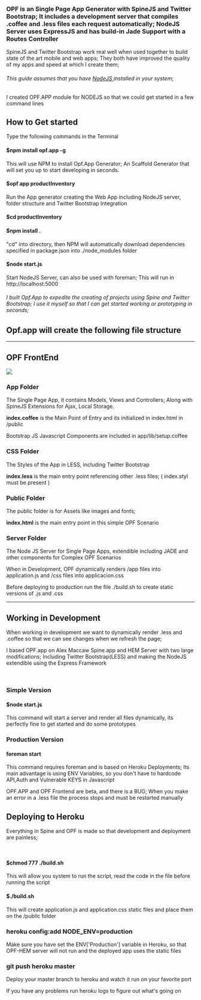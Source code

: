 <h3>OPF is an Single Page App Generator with SpineJS and Twitter Bootstrap; It includes a development server that compiles .coffee and .less files each request automatically; NodeJS Server uses ExpressJS and has build-in Jade Support with a Routes Controller</h3>

<div class="post">
  <p>SpineJS and Twitter Bootstrap work real well when used together to build state of the art mobile and web apps; They both have improved the quality of my apps and speed at which I create them;</p><div class="alert alert-info"><h6>This guide assumes that you have <a target="_blank" href="nodejs.org"> NodeJS </a> installed in your system;</h6></div></p><div class="alert">I created OPF.APP module for NODEJS so that we could get started in a few command lines</div><div class="well"><h2>How to Get started</h2><p>Type the following commands in the Terminal</p><h4>$npm install opf.app -g</h4><p>This will use NPM to install Opf.App Generator; An Scaffold Generator that will set you up to start developing in seconds.</p><h4>$opf app productInventory</h4><p>Run the App generator creating the Web App including NodeJS server, folder structure and Twitter Bootstrap Integration</p><h4>$cd productInventory</h4><h4>$npm install .</h4><p>"cd" into directory, then NPM will automatically download dependencies specified in package.json into ./node_modules folder</p><h4>$node start.js</h4><p>Start NodeJS Server, can also be used with foreman; This will run in http://localhost:5000</p><h6>I built Opf.App to expedite the creating of projects using Spine and Twitter Bootstrap; I use it myself so that I can get started working or prototyping in seconds;</h6></div><h2>Opf.app will create the following file structure</h2><hr><div class="row-fluid"><div class="span6"><h2>OPF FrontEnd</h2><img src="http://rodriguezartavia.com/images/folder.png"></div><div class="span6"><h3>App Folder</h3><p>The Single Page App, it contains Models, Views and Controllers; Along with SpineJS Extensions for Ajax, Local Storage.</p><p><strong>index.coffee</strong> is the Main Point of Entry and its initialized in index.html in /public</p><p>Bootstrap JS Javascript Components are included in app/lib/setup.coffee</p><h3>CSS Folder</h3><p>The Styles of the App in LESS, including Twitter Bootstrap</p><p><strong>index.less</strong> is the main entry point referencing other .less files; ( index.styl must be present )</p><h3>Public Folder</h3><p>The public folder is for Assets like images and fonts; </p><p><strong>index.html</strong> is the main entry point in this simple OPF Scenario</p><h3>Server Folder</h3><p>The Node JS Server for Single Page Apps, extendible including JADE and other components for Complex OPF Scenarios</p><p>When in Development, OPF dynamically renders /app files into application.js and /css files into applicacion.css</p><p>Before deploying to production run the file ./build.sh to create static versions of .js and .css</p></div></div><hr><h2>Working in Development</h2><p>When working in development we want to dynamically render .less and .coffee so that we can see changes when we refresh the page; </p><p>I based OPF.app on Alex Maccaw Spine.app and HEM Server with two large modifications; Including Twitter Bootstrap(LESS) and making the NodeJS extendible using the Express Framework</p><br><div class="well"><h3>Simple Version</h3><h4>$node start.js</h4><p>This command will start a server and render all files dynamically, its perfectly fine to get started and do some prototypes</p><h3>Production Version</h3><h4>foreman start</h4><p>This command requires foreman and is based on Heroku Deployments; Its main advantage is using ENV Variables, so you don't have to hardcode API,Auth and Vulnerable KEYS in Javascript</p><div class="alert">OPF.APP and OPF Frontend are beta, and there is a BUG; When you make an error in a .less file the process stops and must be restarted manually</div></div><h2>Deploying to Heroku</h2><p>Everything in Spine and OPF is made so that development and deployment are painless;</p><br><div class="well"><h4>$chmod 777 ./build.sh</h4><p>This will allow you system to run the script, read the code in the file before running the script</p><h4>$./build.sh</h4><p>This will create application.js and application.css static files and place them on the /public folder</p><h3>heroku config:add NODE_ENV=production</h3><p>Make sure you have set the ENV['Production'] variable in Heroku, so that OPF-HEM server will not run and the deployed app uses the static files</p><h3>git push heroku master</h3><p>Deploy your master branch to heroku and watch it run on your favorite port</p><p>If you have any problems run heroku logs to figure out what's going on</p></div>
</div></strong></strong></div>
